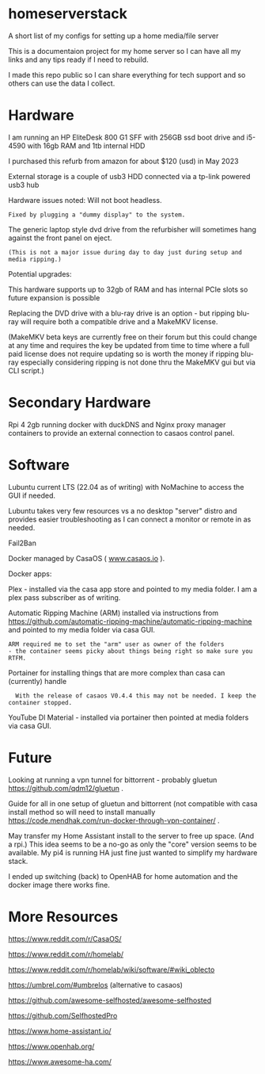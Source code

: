 # homeserverstack
A short list of my configs for setting up a home media/file server


This is a documentaion project for my home server so I can have all my links and any tips ready if I need to rebuild.

I made this repo public so I can share everything for tech support and so others can use the data I collect.

# Hardware
I am running an HP EliteDesk 800 G1 SFF with 256GB ssd boot drive and i5-4590 with 16gb RAM and 1tb internal HDD

I purchased this refurb from amazon for about $120 (usd) in May 2023

External storage is a couple of usb3 HDD connected via a tp-link powered usb3 hub

Hardware issues noted:
  Will not boot headless.
    
    Fixed by plugging a "dummy display" to the system.
 
 The generic laptop style dvd drive from the refurbisher will sometimes hang against the front panel on eject.
    
    (This is not a major issue during day to day just during setup and media ripping.)
    
Potential upgrades:
  
  This hardware supports up to 32gb of RAM and has internal PCIe slots so future expansion is possible
  
  Replacing the DVD drive with a blu-ray drive is an option - but ripping blu-ray will require both a compatible drive and a MakeMKV license.
  
   (MakeMKV beta keys are currently free on their forum but this could change at any time and requires the key be updated from time to time where a full paid license does not require updating so is worth the money if ripping blu-ray especially considering ripping is not done thru the MakeMKV gui but via CLI script.)

# Secondary Hardware

Rpi 4 2gb running docker with duckDNS and Nginx proxy manager containers to provide an external connection to casaos control panel.


# Software
Lubuntu current LTS (22.04 as of writing) with NoMachine to access the GUI if needed.

Lubuntu takes very few resources vs a no desktop "server" distro and provides easier troubleshooting as I can connect a monitor or remote in as needed.

Fail2Ban

Docker managed by CasaOS ( www.casaos.io ).

  Docker apps:
  
  Plex - installed via the casa app store and pointed to my media folder. I am a plex pass subscriber as of writing.
  
  Automatic Ripping Machine (ARM) installed via instructions from https://github.com/automatic-ripping-machine/automatic-ripping-machine and pointed to my media folder via casa GUI.
  
    ARM required me to set the "arm" user as owner of the folders
    - the container seems picky about things being right so make sure you RTFM.

Portainer for installing things that are more complex than casa can (currently) handle
      
      With the release of casaos V0.4.4 this may not be needed. I keep the container stopped.
  
  YouTube Dl Material - installed via portainer then pointed at media folders via casa GUI.
  
# Future
Looking at running a vpn tunnel for bittorrent - probably gluetun https://github.com/qdm12/gluetun .

Guide for all in one setup of gluetun and bittorrent (not compatible with casa install method so will need to install manually https://code.mendhak.com/run-docker-through-vpn-container/ .

May transfer my Home Assistant install to the server to free up space. (And a rpi.)
 This idea seems to be a no-go as only the "core" version seems to be available. My pi4 is running HA just fine just wanted to simplify my hardware stack.

 I ended up switching (back) to OpenHAB for home automation and the docker image there works fine.

# More Resources

https://www.reddit.com/r/CasaOS/

https://www.reddit.com/r/homelab/

https://www.reddit.com/r/homelab/wiki/software/#wiki_oblecto

https://umbrel.com/#umbrelos (alternative to casaos)

https://github.com/awesome-selfhosted/awesome-selfhosted

https://github.com/SelfhostedPro

https://www.home-assistant.io/

https://www.openhab.org/

https://www.awesome-ha.com/
    
